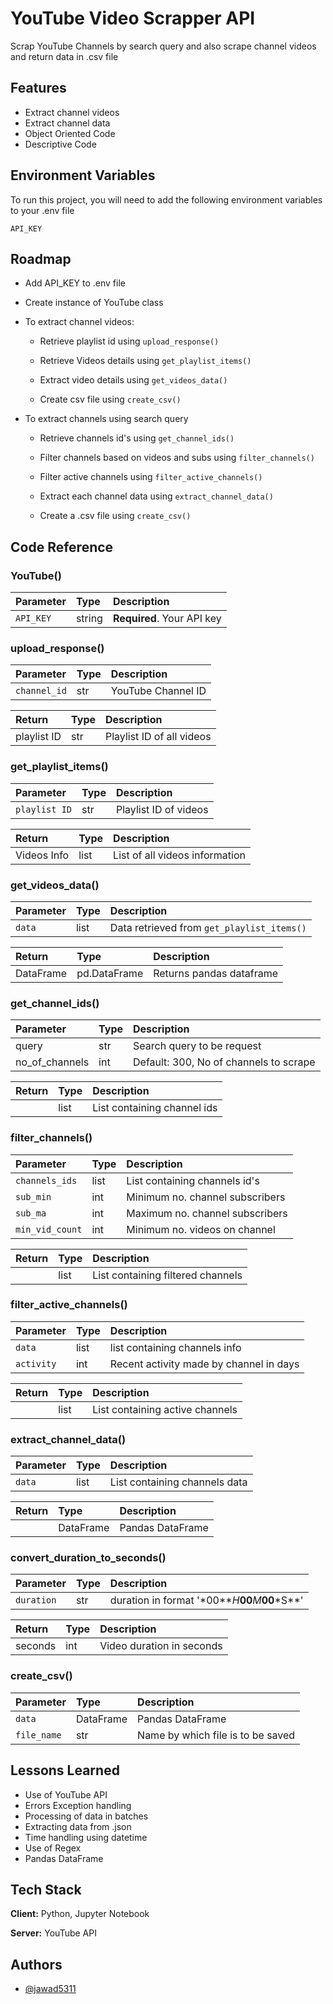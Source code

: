 # YouTube Video Scrapper API

Scrap YouTube Channels by search query and also scrape channel videos and return data in .csv file


## Features

- Extract channel videos
- Extract channel data
- Object Oriented Code
- Descriptive Code



## Environment Variables

To run this project, you will need to add the following environment variables to your .env file

`API_KEY`


## Roadmap

- Add API_KEY to .env file

- Create instance of YouTube class

- To extract channel videos:

  - Retrieve playlist id using `upload_response()`

  - Retrieve Videos details using `get_playlist_items()`
  - Extract video details using `get_videos_data()`

  - Create csv file using `create_csv()`

- To extract channels using search query
  - Retrieve channels id's using `get_channel_ids()`

  - Filter channels based on videos and subs using `filter_channels()`


  - Filter active channels using `filter_active_channels()`


  - Extract each channel data using `extract_channel_data()`


  - Create a .csv file using `create_csv()`


## Code Reference

### YouTube()

| Parameter | Type     | Description                |
| :-------- | :------- | :------------------------- |
| `API_KEY` | string | **Required**. Your API key |

### upload_response()

| Parameter    | Type | Description               |
| :----------- | :--- | :------------------------ |
| `channel_id` | str  | YouTube Channel ID        |

| Return      | Type | Description               |
| :---------- | :--- | :------------------------ |
| playlist ID | str  | Playlist ID of all videos |

### get_playlist_items()

| Parameter     | Type | Description               |
| :------------ | :--- | :------------------------ |
| `playlist ID` | str  | Playlist ID of videos     |

| Return      | Type | Description                    |
| :---------- | :--- | :----------------------------- |
| Videos Info | list | List of all videos information |

### get_videos_data()

| Parameter     | Type | Description               |
| :------------ | :--- | :------------------------ |
| `data` | list  | Data retrieved from `get_playlist_items()` |

| Return      | Type | Description                    |
| :---------- | :--- | :----------------------------- |
| DataFrame | pd.DataFrame | Returns pandas dataframe |

### get_channel_ids()

| Parameter     | Type | Description               |
| :------------ | :--- | :------------------------ |
| query     |    str  | Search query to be request |
| no_of_channels | int  | Default: 300, No of channels to scrape|

| Return      | Type | Description                    |
| :---------- | :--- | :----------------------------- |
|  | list | List containing channel ids |

### filter_channels()

| Parameter     | Type | Description               |
| :------------ | :--- | :------------------------ |
| `channels_ids`| list | List containing channels id's |
| `sub_min` | int  | Minimum no. channel subscribers   |
| `sub_ma` | int  | Maximum no. channel subscribers   |
| `min_vid_count` | int  | Minimum no. videos on channel   |


| Return      | Type | Description                    |
| :---------- | :--- | :----------------------------- |
|  | list | List containing filtered channels |

### filter_active_channels()

| Parameter     | Type | Description               |
| :------------ | :--- | :------------------------ |
| `data`     |    list  | list containing channels info |
| `activity` | int  | Recent activity made by channel in days|

| Return      | Type | Description                    |
| :---------- | :--- | :----------------------------- |
|  | list | List containing active channels |

### extract_channel_data()

| Parameter     | Type | Description               |
| :------------ | :--- | :------------------------ |
| `data` | list  | List containing channels data|

| Return      | Type | Description                    |
| :---------- | :--- | :----------------------------- |
|  | DataFrame | Pandas DataFrame |

### convert_duration_to_seconds()

| Parameter  | Type | Description                                        |
| :--------- | :--- | :------------------------------------------------- |
| `duration` | str  | duration in format '\*00**_H_**00**_M_**00**\*S**' |

| Return  | Type | Description               |
| :------ | :--- | :------------------------ |
| seconds | int  | Video duration in seconds |

### create_csv()

| Parameter   | Type | Description                               |
| :---------- | :--- | :---------------------------------------- |
| `data`      | DataFrame | Pandas DataFrame |
| `file_name` | str  | Name by which file is to be saved|





## Lessons Learned

- Use of YouTube API
- Errors Exception handling
- Processing of data in batches
- Extracting data from .json
- Time handling using datetime
- Use of Regex
- Pandas DataFrame


## Tech Stack

**Client:** Python, Jupyter Notebook

**Server:** YouTube API


## Authors

- [@jawad5311](https://github.com/jawad5311)
